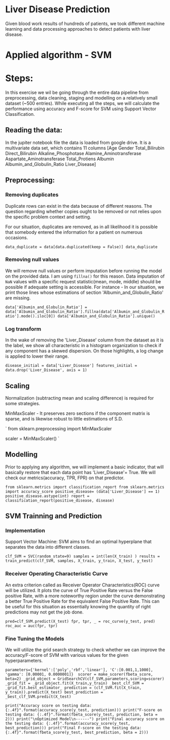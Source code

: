 # Liver Disease Prediction
 Given blood work results of hundreds of patients, we took different machine learning and data processing approaches to detect patients with liver disease.

# Applied algorithm - SVM

# Steps:

In this exercise we wil be going through the entire data pipeline from preprocessing, data cleaning, staging and modelling on a relatively small dataset (~500 entries). While executing all the steps, we will calculate the performance using  accuracy and F-score for SVM using Support Vector Classification.

## Reading the data:

In the jupiter notebook file the data is loaded from google drive. It is a multivariate data set, which contains 11 columns [Age	Gender	Total_Bilirubin	Direct_Bilirubin	Alkaline_Phosphotase	Alamine_Aminotransferase	Aspartate_Aminotransferase	Total_Protiens	Albumin	Albumin_and_Globulin_Ratio	Liver_Disease]

## Preprocessing:

### Removing duplicates

Duplicate rows can exist in the data because of different reasons. The question regarding whether copies ought to be removed or not relies upon the specific problem context and setting. 

For our situation, duplicates are removed, as in all likelihood it is possible that somebody entered the information for a patient on numerous occasions.

`
data_duplicate = data[data.duplicated(keep = False)]
data_duplicate
`

### Removing null values

We will remove null values or perform imputation before running the model on the provided data. I am using `fillna()` for this reason.
Data imputation of `NaN` values with a specific request statistic(mean, mode, middle) should be possible if adequate setting is accessible. For instance - In our situation, we print those lines whose estimations of section 'Albumin_and_Globulin_Ratio' are missing.

`
data['Albumin_and_Globulin_Ratio'] = data['Albumin_and_Globulin_Ratio'].fillna(data['Albumin_and_Globulin_Ratio'].mode().iloc[0])
data['Albumin_and_Globulin_Ratio'].unique()
`

### Log transform

In the wake of removing the 'Liver_Disease' column from the dataset as it is the label, we show all characteristic in a histogram organization to check if any component has a skewed dispersion. On those highlights, a log change is applied to lower their range.

`
disease_initial = data['Liver_Disease']
features_initial = data.drop('Liver_Disease', axis = 1)
`

## Scaling

Normalization (subtracting mean and scaling difference) is required for some strategies. 

MinMaxScaler - It preserves zero sections if the component matrix is sparse, and is likewise robust to little estimations of S.D. 

`
from sklearn.preprocessing import MinMaxScaler

scaler = MinMaxScaler()
`

## Modelling

Prior to applying any algorithm, we will implement a basic indicator, that will basically restore that each data point has 'Liver_Disease'= True. We will check our metrics(accuracy, TPR, FPR) on that predictor.

`
from sklearn.metrics import classification_report
from sklearn.metrics import accuracy_score
positive_disease= (data['Liver_Disease'] == 1)
positive_disease.astype(int)
report = classification_report(positive_disease, disease)
`

## SVM Trainning and Prediction

### Implementation

Support Vector Machine: SVM aims to find an optimal hyperplane that separates the data into different classes.

`
clf_SVM = SVC(random_state=9)
samples = int(len(X_train) )
results = train_predict(clf_SVM, samples, X_train, y_train, X_test, y_test)
`

### Receiver Operating Characteristic Curve

An extra criterion called as Receiver Operator Characteristics(ROC) curve will be utilized. It plots the curve of True Positive Rate versus the False positive Rate, with a more noteworthy region under the curve demonstrating a better True Positive Rate for the equivalent False Positive Rate. This can be useful for this situation as essentially knowing the quantity of right predictions may not get the job done.

`
pred=clf_SVM.predict(X_test)
fpr, tpr, _ = roc_curve(y_test, pred)
roc_auc = auc(fpr, tpr)
`

### Fine Tuning the Models

We will utilize the grid search strategy to check whether we can improve the accuracy/F-score of SVM with various values for the given hyperparameters.

`
parameters={'kernel':['poly','rbf','linear'], 'C':[0.001,1,1000], 'gamma': [0.00001, 0.0000001]} 
scorer = make_scorer(fbeta_score, beta=2)
_grid_object = GridSearchCV(clf_SVM,parameters,scoring=scorer)
_grid_fit = _grid_object.fit(X_train,y_train)
_best_clf_SVM = _grid_fit.best_estimator_
prediction = (clf_SVM.fit(X_train, y_train)).predict(X_test)
best_prediction = _best_clf_SVM.predict(X_test)
`

`
print("Accuracy score on testing data: {:.4f}".format(accuracy_score(y_test, prediction)))
print("F-score on testing data: {:.4f}".format(fbeta_score(y_test, prediction, beta = 2)))
print("\nOptimized Model\n------")
print("Final accuracy score on the testing data: {:.4f}".format(accuracy_score(y_test, best_prediction)))
print("Final F-score on the testing data: {:.4f}".format(fbeta_score(y_test, best_prediction, beta = 2)))
`
